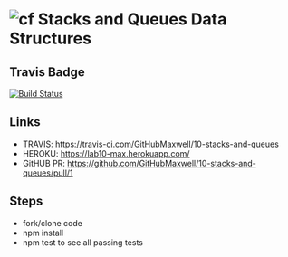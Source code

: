 ![cf](http://i.imgur.com/7v5ASc8.png) Stacks and Queues Data Structures
====

## Travis Badge

[![Build Status](https://travis-ci.com/GitHubMaxwell/10-stacks-and-queues.svg?branch=max-lab10)](https://travis-ci.com/GitHubMaxwell/10-stacks-and-queues)

## Links

* TRAVIS: https://travis-ci.com/GitHubMaxwell/10-stacks-and-queues
* HEROKU: https://lab10-max.herokuapp.com/
* GitHUB PR: https://github.com/GitHubMaxwell/10-stacks-and-queues/pull/1

## Steps
* fork/clone code
* npm install
* npm test to see all passing tests